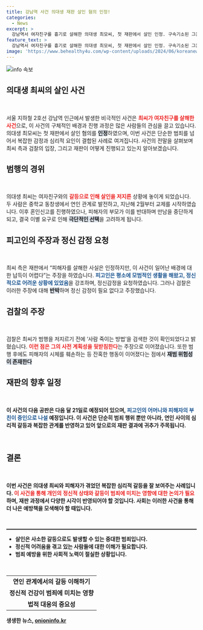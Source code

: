 ```yaml
---
title: 강남역 사건 의대생 재판 살인 혐의 인정!
categories:
  - News
excerpt: >
  강남역서 여자친구를 흉기로 살해한 의대생 최모씨, 첫 재판에서 살인 인정. 구속기소된 그는 정신감정을 요청했지만 검찰은 범행 합리화를 지적하며 강력 반발. 이 사건의 이면에 숨겨진 진실은 무엇일까? 
feature_text: >
  강남역서 여자친구를 흉기로 살해한 의대생 최모씨, 첫 재판에서 살인 인정. 구속기소된 그는 정신감정을 요청했지만 검찰은 범행 합리화를 지적하며 강력 반발. 이 사건의 이면에 숨겨진 진실은 무엇일까? 
image: 'https://www.behealthy4u.com/wp-content/uploads/2024/06/koreanews.jpg'
---
```


<p><img src="https://www.behealthy4u.com/wp-content/uploads/2024/06/koreanews.jpg" alt="info 속보" /></p>

<h2 data-ke-size="size26">의대생 최씨의 살인 사건</h2>

<p data-ke-size="size16">&nbsp;</p>

<p>서울 지하철 2호선 강남역 인근에서 발생한 비극적인 사건은 <b><span style="color: #ee2323;">최씨가 여자친구를 살해한 사건</span></b>으로, 이 사건의 구체적인 배경과 진행 과정은 많은 사람들의 관심을 끌고 있습니다. 의대생 최모씨는 첫 재판에서 살인 혐의를 <b><span style="background-color: #21538527;">인정</span></b>하였으며, 이번 사건은 단순한 범죄를 넘어서 복잡한 감정과 심리적 요인이 결합된 사례로 여겨집니다. 사건의 전말을 살펴보며 최씨 측과 검찰의 입장, 그리고 재판이 어떻게 진행되고 있는지 알아보겠습니다.</p>

<h2 data-ke-size="size26">범행의 경위</h2>

<p data-ke-size="size16">&nbsp;</p>

<p>의대생 최씨는 여자친구와의 <b><span style="color: #ee2323;">갈등으로 인해 살인을 저지른</span></b> 상황에 놓이게 되었습니다. 두 사람은 중학교 동창생에서 연인 관계로 발전하고, 지난해 2월부터 교제를 시작하였습니다. 이후 혼인신고를 진행하였으나, 피해자의 부모가 이를 반대하며 만남을 중단하게 되고, 결국 이별 요구로 인해 <b><span style="background-color: #21538527;">극단적인 선택</span></b>을 고려하게 됩니다.</p>

<h2 data-ke-size="size26">피고인의 주장과 정신 감정 요청</h2>

<p data-ke-size="size16">&nbsp;</p>

<p>최씨 측은 재판에서 “피해자를 살해한 사실은 인정하지만, 이 사건이 일어난 배경에 대한 납득이 어렵다”는 주장을 하였습니다. <b><span style="color: #1a5490;">피고인은 평소에 모범적인 생활을 해왔고, 정신적으로 어려운 상황에 있었음</span></b>을 강조하며, 정신감정을 요청하였습니다. 그러나 검찰은 이러한 주장에 대해 <b><span style="background-color: #21538527;">반박</span></b>하며 정신 감정이 필요 없다고 주장했습니다.</p>

<h2 data-ke-size="size26">검찰의 주장</h2>

<p data-ke-size="size16">&nbsp;</p>

<p>검찰은 최씨가 범행을 저지르기 전에 ‘사람 죽이는 방법’을 검색한 것이 확인되었다고 밝혔습니다. <b><span style="color: #ee2323;">이런 점은 그의 사전 계획성을 뒷받침한다</span></b>는 주장으로 이어졌습니다. 또한 범행 후에도 피해자의 시체를 훼손하는 등 잔혹한 행동이 이어졌다는 점에서 <b><span style="background-color: #21538527;">재범 위험성이 존재한다</span></b고 강조했습니다.</p>

<h2 data-ke-size="size26">재판의 향후 일정</h2>

<p data-ke-size="size16">&nbsp;</p>

<p>이 사건의 다음 공판은 다음 달 21일로 예정되어 있으며, <b><span style="color: #1a5490;">피고인의 어머니와 피해자의 부친이 증인으로 나설</span></b> 예정입니다. 이 사건은 단순히 범죄 행위 뿐만 아니라, 연인 사이의 심리적 갈등과 복잡한 관계를 반영하고 있어 앞으로의 재판 결과에 귀추가 주목됩니다.</p>

<p data-ke-size="size16">&nbsp;</p> 

<h2 data-ke-size="size26">결론</h2>

<p data-ke-size="size16">&nbsp;</p>

<p>이번 사건은 의대생 최씨와 피해자가 겪었던 복잡한 심리적 갈등을 잘 보여주는 사례입니다. <b><span style="color: #ee2323;">이 사건을 통해 개인의 정신적 상태와 갈등이 범죄에 미치는 영향에 대한 논의가 필요</span></b>하며, 재판 과정에서 다양한 시각이 반영되어야 할 것입니다. 사회는 이러한 사건을 통해 더 나은 예방책을 모색해야 할 때입니다. </p>

<p data-ke-size="size16">&nbsp;</p> 

<hr style="height:2px;">

<ul>
    <li>살인은 사소한 갈등으로도 발생할 수 있는 중대한 범죄입니다.</li>
    <li>정신적 어려움을 겪고 있는 사람들에 대한 이해가 필요합니다.</li>
    <li>범죄 예방을 위한 사회적 노력이 절실한 상황입니다.</li>
</ul>

<p data-ke-size="size16">&nbsp;</p> 

<table style="width:100%;">
    <tr>
        <td style="text-align: center; height: 17px;"><b>연인 관계에서의 갈등 이해하기</b></td>
    </tr>
    <tr>
        <td style="text-align: center; height: 17px;"><b>정신적 건강이 범죄에 미치는 영향</b></td>
    </tr>
    <tr>
        <td style="text-align: center; height: 17px;"><b>법적 대응의 중요성</b></td>
    </tr>
</table>
생생한 뉴스, <a href="https://onioninfo.kr" rel="dofollow">onioninfo.kr</a>


